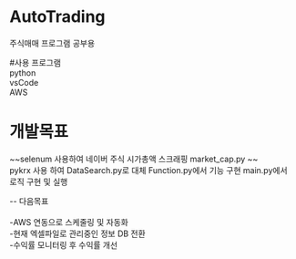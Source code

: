 # AutoTrading
주식매매 프로그램 공부용

#사용 프로그램 <br>
python  <br>
vsCode  <br>
AWS <br>

# 개발목표
~~selenum 사용하여 네이버 주식 시가총액 스크래핑 market_cap.py ~~<br>
   pykrx 사용 하여 DataSearch.py로 대체
Function.py에서 기능 구현 
main.py에서 로직 구현 및 실행

-- 다음목표 <br>
<br>
-AWS 연동으로 스케줄링 및 자동화 <br>
-현재 엑셀파일로 관리중인 정보 DB 전환 <br> 
-수익률 모니터링 후 수익률 개선 
